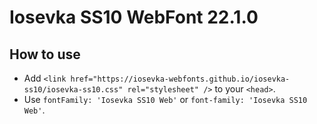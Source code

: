 # Iosevka SS10 WebFont 22.1.0

## How to use

- Add `<link href="https://iosevka-webfonts.github.io/iosevka-ss10/iosevka-ss10.css" rel="stylesheet" />` to your `<head>`.
- Use `fontFamily: 'Iosevka SS10 Web'` or `font-family: 'Iosevka SS10 Web'`.
